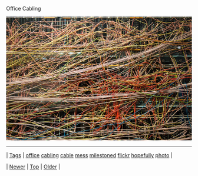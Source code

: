 <!--
title: Office Cabling
date: 2020-06-28T15:27:00.184Z
tags: office, cabling, cable, mess, milestoned, flickr, hopefully, photo
-->


Office Cabling

![](65240482215-0.jpg)

<!--BOTTOM-POST-NAVIGATION-->
---

| [Tags](tags.md) | [office](tag-office.md) [cabling](tag-cabling.md) [cable](tag-cable.md) [mess](tag-mess.md) [milestoned](tag-milestoned.md) [flickr](tag-flickr.md) [hopefully](tag-hopefully.md) [photo](tag-photo.md) |

| [Newer](65238069802.md) | [Top](index.md) | [Older](65329895574.md) |